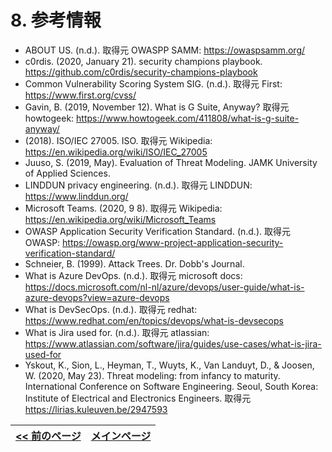 # 8. 参考情報

* ABOUT US. (n.d.). 取得元 OWASPP SAMM: https://owaspsamm.org/
* c0rdis. (2020, January 21). security champions playbook. https://github.com/c0rdis/security-champions-playbook
* Common Vulnerability Scoring System SIG. (n.d.). 取得元 First: https://www.first.org/cvss/
* Gavin, B. (2019, November 12). What is G Suite, Anyway? 取得元 howtogeek: https://www.howtogeek.com/411808/what-is-g-suite-anyway/
* (2018). ISO/IEC 27005. ISO. 取得元 Wikipedia: https://en.wikipedia.org/wiki/ISO/IEC_27005
* Juuso, S. (2019, May). Evaluation of Threat Modeling. JAMK University of Applied Sciences.
* LINDDUN privacy engineering. (n.d.). 取得元 LINDDUN: https://www.linddun.org/
* Microsoft Teams. (2020, 9 8). 取得元 Wikipedia: https://en.wikipedia.org/wiki/Microsoft_Teams
* OWASP Application Security Verification Standard. (n.d.). 取得元 OWASP: https://owasp.org/www-project-application-security-verification-standard/
* Schneier, B. (1999). Attack Trees. Dr. Dobb's Journal.
* What is Azure DevOps. (n.d.). 取得元 microsoft docs: https://docs.microsoft.com/nl-nl/azure/devops/user-guide/what-is-azure-devops?view=azure-devops
* What is DevSecOps. (n.d.). 取得元 redhat: https://www.redhat.com/en/topics/devops/what-is-devsecops
* What is Jira used for. (n.d.). 取得元 atlassian: https://www.atlassian.com/software/jira/guides/use-cases/what-is-jira-used-for
* Yskout, K., Sion, L., Heyman, T., Wuyts, K., Van Landuyt, D., & Joosen, W. (2020, May 23). Threat modeling: from infancy to maturity. International Conference on Software Engineering. Seoul, South Korea: Institute of Electrical and Electronics Engineers. 取得元 https://lirias.kuleuven.be/2947593

[<< 前のページ](7.%20Glossary%20of%20terms.md)| [メインページ](../README.md) 
| --- | --- |
